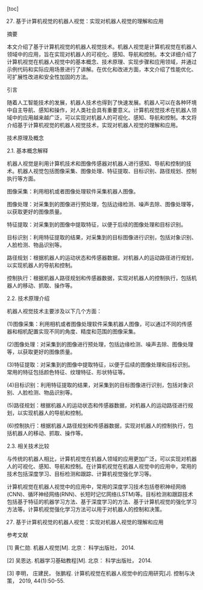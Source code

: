 
[toc]                    
                
                
27. 基于计算机视觉的机器人视觉：实现对机器人视觉的理解和应用

摘要

本文介绍了基于计算机视觉的机器人视觉技术。机器人视觉是计算机视觉在机器人领域中的应用，旨在实现对机器人的可视化、感知、导航和控制。本文详细介绍了计算机视觉在机器人视觉中的基本概念、技术原理、实现步骤和应用领域，并通过示例代码和实际应用场景进行了讲解。在优化和改进方面，本文介绍了性能优化、可扩展性改进和安全性加固的方法。

引言

随着人工智能技术的发展，机器人技术也得到了快速发展。机器人可以在各种环境中自主导航、感知和操作，对人类社会具有重要意义。计算机视觉技术在机器人领域中的应用越来越广泛，可以实现对机器人的可视化、感知、导航和控制。本文将介绍基于计算机视觉的机器人视觉技术，实现对机器人视觉的理解和应用。

技术原理及概念

2.1. 基本概念解释

机器人视觉是利用计算机技术和图像传感器对机器人进行感知、导航和控制的技术。机器人视觉包括图像采集、图像处理、特征提取、目标识别、路径规划、控制执行等方面。

图像采集：利用相机或者图像处理软件采集机器人图像。

图像处理：对采集到的图像进行预处理，包括边缘检测、噪声去除、图像处理等，以获取更好的图像质量。

特征提取：对采集到的图像中提取特征，以便于后续的图像处理和目标识别。

目标识别：利用特征提取的结果，对采集到的目标图像进行识别，包括对象识别、人脸检测、物品识别等。

路径规划：根据机器人的运动状态和传感器数据，对机器人的运动路径进行规划，以实现机器人的导航和控制。

控制执行：根据机器人路径规划和传感器数据，实现对机器人的控制执行，包括机器人的移动、抓取、操作等。

2.2. 技术原理介绍

机器人视觉技术主要涉及以下几个方面：

(1)图像采集：利用相机或者图像处理软件采集机器人图像，可以通过不同的传感器和相机配置实现不同的角度、精度和范围的图像采集。

(2)图像处理：对采集到的图像进行预处理，包括边缘检测、噪声去除、图像处理等，以获取更好的图像质量。

(3)特征提取：对采集到的图像中提取特征，以便于后续的图像处理和目标识别。常用的特征包括颜色特征、纹理特征、形状特征等。

(4)目标识别：利用特征提取的结果，对采集到的目标图像进行识别，包括对象识别、人脸检测、物品识别等。

(5)路径规划：根据机器人的运动状态和传感器数据，对机器人的运动路径进行规划，以实现机器人的导航和控制。

(6)控制执行：根据机器人路径规划和传感器数据，实现对机器人的控制执行，包括机器人的移动、抓取、操作等。

2.3. 相关技术比较

与传统的机器人相比，计算机视觉在机器人领域的应用更加广泛，可以实现对机器人的可视化、感知、导航和控制。在计算机视觉在机器人视觉中的应用中，常用的技术包括深度学习、目标检测和跟踪、计算机视觉强化学习等。

计算机视觉在机器人视觉中的应用中，常用的深度学习技术包括卷积神经网络(CNN)、循环神经网络(RNN)、长短时记忆网络(LSTM)等。目标检测和跟踪技术包括基于特征的机器学习方法、基于深度学习的方法、基于计算机视觉的强化学习方法等。计算机视觉强化学习方法可以用于对机器人的控制和决策。

27. 基于计算机视觉的机器人视觉：实现对机器人视觉的理解和应用

参考文献

[1] 黄仁勋. 机器人视觉[M]. 北京： 科学出版社， 2014.

[2] 吴恩达. 机器学习基础教程[M]. 北京： 科学出版社， 2014.

[3] 李明， 庄建民， 张鹏程. 计算机视觉在机器人视觉中的应用研究[J]. 控制与决策， 2019, 44(1):50-55.

